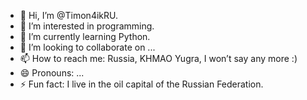 - 👋 Hi, I’m @Timon4ikRU.
- 👀 I’m interested in programming.
- 🌱 I’m currently learning Python.
- 💞️ I’m looking to collaborate on ...
- 📫 How to reach me: Russia, KHMAO Yugra, I won’t say any more :)
- 😄 Pronouns: ...
- ⚡ Fun fact: I live in the oil capital of the Russian Federation.

<!---
Timon4ikRU/Timon4ikRU is a ✨ special ✨ repository because its `README.md` (this file) appears on your GitHub profile.
You can click the Preview link to take a look at your changes.
--->
